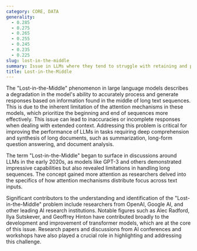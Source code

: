 ```yaml
---
category: CORE, DATA
generality:
  - 0.285
  - 0.275
  - 0.265
  - 0.255
  - 0.245
  - 0.235
  - 0.225
slug: lost-in-the-middle
summary: Issue in LLMs where they tend to struggle with retaining and processing information from the middle parts of long input sequences.
title: Lost-in-the-Middle
---
```


The "Lost-in-the-Middle" phenomenon in large language models describes a degradation in the model's ability to accurately process and generate responses based on information found in the middle of long text sequences. This is due to the inherent limitation of the attention mechanisms in these models, which prioritize the beginning and end of sequences more effectively. This issue can lead to inaccuracies or incomplete responses when dealing with extended context. Addressing this problem is critical for improving the performance of LLMs in tasks requiring deep comprehension and synthesis of long documents, such as summarization, long-form question answering, and document analysis.

The term "Lost-in-the-Middle" began to surface in discussions around LLMs in the early 2020s, as models like GPT-3 and others demonstrated impressive capabilities but also revealed limitations in handling long sequences. The concept gained more attention as researchers delved into the specifics of how attention mechanisms distribute focus across text inputs.

Significant contributors to the understanding and identification of the "Lost-in-the-Middle" problem include researchers from OpenAI, Google AI, and other leading AI research institutions. Notable figures such as Alec Radford, Ilya Sutskever, and Geoffrey Hinton have contributed broadly to the development and improvement of transformer models, which are at the core of this issue. Research papers and discussions from AI conferences and workshops have also played a crucial role in highlighting and addressing this challenge.
